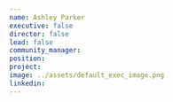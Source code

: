 ```yaml
---
name: Ashley Parker
executive: false
director: false
lead: false
community_manager:   
position:  
project:  
image: ../assets/default_exec_image.png
linkedin: 
---
```

